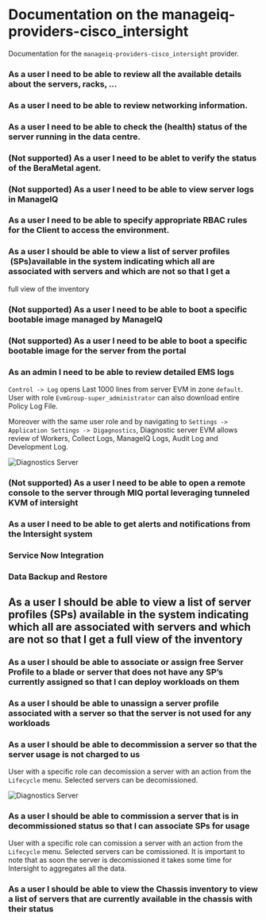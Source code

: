 # Documentation on the manageiq-providers-cisco_intersight

Documentation for the `manageiq-providers-cisco_intersight` provider.

 
 ### As a user I need to be able to review all the available details about the servers, racks, …

 ### As a user I need to be able to review networking information.

 ### As a user I need to be able to check the (health) status of the server running in the data centre.

### (Not supported) As a user I need to be ablet to verify the status of the BeraMetal agent. 

### (Not supported) As a user I need to be able to view server logs in ManageIQ

### As a user I need to be able to specify appropriate RBAC rules for the Client to access the environment.

### As a user I should be able to view a list of server profiles  (SPs)available in the system indicating which all are associated with servers and which are not so that I get a 
 full view of the inventory
 
### (Not supported) As a user I need to be able to boot a specific bootable image managed by ManageIQ
 
### (Not supported) As a user I need to be able to boot a specific bootable image for the server from the portal
 
### As an admin I need to be able to review detailed EMS logs

[comment]: <We wanred to include more details [here](admin-review-ems-README.md). Not sure whether this is even needed.> 

`Control -> Log` opens Last 1000 lines from server EVM in zone `default`. User with role `EvmGroup-super_administrator` can also download entire Policy Log File.

Moreover with the same user role and by navigating to `Settings -> Application Settings -> Digagnostics`, Diagnostic server EVM allows review of Workers, Collect Logs, ManageIQ Logs, Audit Log and Development Log.

![Diagnostics Server](../figures/admin_review_ems_logs_1.png)

### (Not supported) As a user I need to be able to open a remote console to the server through MIQ portal leveraging tunneled KVM of intersight
 
### As a user I need to be able to get alerts and notifications from the Intersight system
 
### Service Now Integration
 
### Data Backup and Restore
 
 ## As a user I should be able to view a list of server profiles (SPs) available in the system indicating which all are associated with servers and which are not so that I get a full view of the inventory
 
### As a user I should be able to associate or assign free Server Profile to a blade or server that does not have any SP’s currently assigned so that I can deploy workloads on them
 
### As a user I should be able to unassign a server profile associated with a server so that the server is not used for any workloads
 
### As a user I should be able to decommission a server so that the server usage is not charged to us
 
User with a specific role can decomission a server with an action from the `Lifecycle` menu. Selected servers can be decomissioned.

![Diagnostics Server](../figures/comission_decomission_server.png)

### As a user I should be able to commission a server that is in decommissioned status so that I can associate SPs for usage
 
User with a specific role can comission a server with an action from the `Lifecycle` menu. Selected servers can be comissioned. It is important to note that as soon the server is decomissioned it takes some time for Intersight to aggregates all the data.

### As a user I should be able to view the Chassis inventory to view a list of servers that are currently available in the chassis with their status
